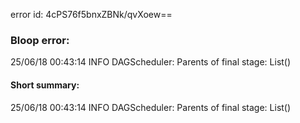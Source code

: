 error id: 4cPS76f5bnxZBNk/qvXoew==
### Bloop error:

25/06/18 00:43:14 INFO DAGScheduler: Parents of final stage: List()
#### Short summary: 

25/06/18 00:43:14 INFO DAGScheduler: Parents of final stage: List()